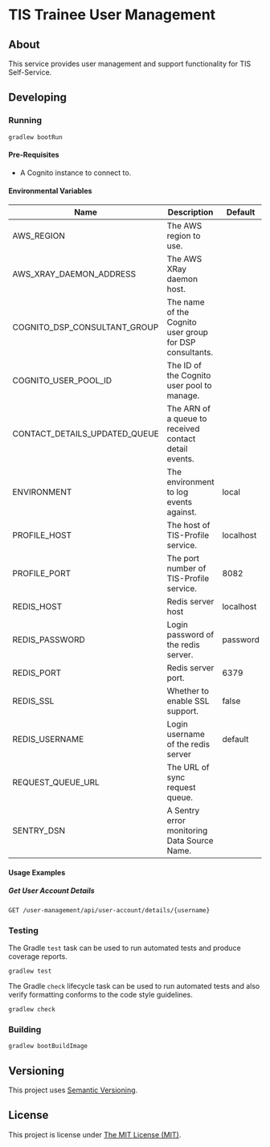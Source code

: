 # TIS Trainee User Management

## About

This service provides user management and support functionality for TIS
Self-Service.

## Developing

### Running

```shell
gradlew bootRun
```

#### Pre-Requisites

- A Cognito instance to connect to.

#### Environmental Variables

| Name                          | Description                                             | Default   |
|-------------------------------|---------------------------------------------------------|-----------|
| AWS_REGION                    | The AWS region to use.                                  |           |
| AWS_XRAY_DAEMON_ADDRESS       | The AWS XRay daemon host.                               |           |
| COGNITO_DSP_CONSULTANT_GROUP  | The name of the Cognito user group for DSP consultants. |           |
| COGNITO_USER_POOL_ID          | The ID of the Cognito user pool to manage.              |           |
| CONTACT_DETAILS_UPDATED_QUEUE | The ARN of a queue to received contact detail events.   |           |
| ENVIRONMENT                   | The environment to log events against.                  | local     |
| PROFILE_HOST                  | The host of TIS-Profile service.                        | localhost |
| PROFILE_PORT                  | The port number of TIS-Profile service.                 | 8082      |
| REDIS_HOST                    | Redis server host                                       | localhost |
| REDIS_PASSWORD                | Login password of the redis server.                     | password  |
| REDIS_PORT                    | Redis server port.                                      | 6379      |
| REDIS_SSL                     | Whether to enable SSL support.                          | false     |
| REDIS_USERNAME                | Login username of the redis server                      | default   |
| REQUEST_QUEUE_URL             | The URL of sync request queue.                          |           |
| SENTRY_DSN                    | A Sentry error monitoring Data Source Name.             |           |

#### Usage Examples

##### Get User Account Details

```
GET /user-management/api/user-account/details/{username}
```

### Testing

The Gradle `test` task can be used to run automated tests and produce coverage
reports.
```shell
gradlew test
```

The Gradle `check` lifecycle task can be used to run automated tests and also
verify formatting conforms to the code style guidelines.
```shell
gradlew check
```

### Building

```shell
gradlew bootBuildImage
```

## Versioning

This project uses [Semantic Versioning](semver.org).

## License

This project is license under [The MIT License (MIT)](LICENSE).
